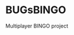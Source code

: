 # BUGsBINGO #
Multiplayer BINGO project


<!-- 
TODO:



NOTES:


1) IN GIT BASH > 'python app.py

2) HOST Joins - http://localhost:5000

3) Others on LABS Wi-Fi can connect using thier IP - http://<your-local-ip>:5000
    (ex - http://192.168.1.42:5000)

    HOW TO:
        ON Computer: Do winKey+"cmd" > type 'ipconfig' (Windows) or ifconfig / ip a (Linux/Mac) to find your IP.
        On iPhone: Settings > WiFi > LABS > copy "IP Address"

 -->